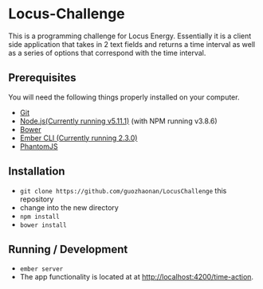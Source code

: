 # Locus-Challenge

This is a programming challenge for Locus Energy. Essentially it is a client side application that takes in 2 text fields and returns a time interval as well as a series of options that correspond with the time interval.

## Prerequisites

You will need the following things properly installed on your computer.

* [Git](http://git-scm.com/)
* [Node.js(Currently running v5.11.1)](http://nodejs.org/) (with NPM running v3.8.6)
* [Bower](http://bower.io/)
* [Ember CLI (Currently running 2.3.0)](http://www.ember-cli.com/)
* [PhantomJS](http://phantomjs.org/)

## Installation

* `git clone https://github.com/guozhaonan/LocusChallenge` this repository
* change into the new directory
* `npm install`
* `bower install`

## Running / Development

* `ember server`
* The app functionality is located at at [http://localhost:4200/time-action](http://localhost:4200/time-action).
